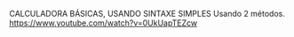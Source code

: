 CALCULADORA BÁSICAS, USANDO SINTAXE SIMPLES
Usando 2 métodos.
https://www.youtube.com/watch?v=0UkUapTEZcw
